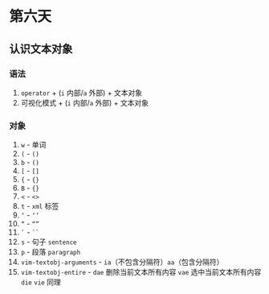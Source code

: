 # 第六天

## 认识文本对象

### 语法

1. `operator` + (`i` 内部/`a` 外部) + 文本对象
2. 可视化模式 + (`i` 内部/`a` 外部) + 文本对象

### 对象

1. `w` - 单词
2. `(` - `()`
3. `b` - `()`
4. `[` - `[]`
5. `{` - `{}`
6. `B` - `{}`
7. `<` - `<>`
8. `t` - `xml` 标签
9. `‘` - `‘’`
10. `“` - `“”`
11. `` ` `` - ` `` `
12. `s` - 句子 `sentence`
13. `p` - 段落 `paragraph`
14. `vim-textobj-arguments` - `ia`（不包含分隔符）`aa`（包含分隔符）
15. `vim-textobj-entire` - `dae` 删除当前文本所有内容 `vae` 选中当前文本所有内容 `die` `vie` 同理
